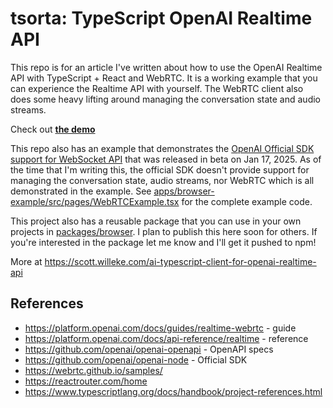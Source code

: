 # tsorta: TypeScript OpenAI Realtime API

This repo is for an article I've written about how to use the OpenAI Realtime API with TypeScript + React and WebRTC.
It is a working example that you can experience the Realtime API with yourself. The WebRTC client also does some heavy lifting around managing the conversation state and audio streams.

Check out **[the demo](https://activescott.github.io/typescript-openai-realtime-api/)**

This repo also has an example that demonstrates the [OpenAI Official SDK support for WebSocket API](https://github.com/openai/openai-node/commit/a796d21f06307419f352da8b9943f6745ff4084f) that was released in beta on Jan 17, 2025. As of the time that I'm writing this, the official SDK doesn't provide support for managing the conversation state, audio streams, nor WebRTC which is all demonstrated in the example. See [apps/browser-example/src/pages/WebRTCExample.tsx](apps/browser-example/src/pages/WebRTCExample.tsx) for the complete example code.

This project also has a reusable package that you can use in your own projects in [packages/browser](packages/browser). I plan to publish this here soon for others. If you're interested in the package let me know and I'll get it pushed to npm!

More at https://scott.willeke.com/ai-typescript-client-for-openai-realtime-api

## References

- https://platform.openai.com/docs/guides/realtime-webrtc - guide
- https://platform.openai.com/docs/api-reference/realtime - reference
- https://github.com/openai/openai-openapi - OpenAPI specs
- https://github.com/openai/openai-node - Official SDK
- https://webrtc.github.io/samples/
- https://reactrouter.com/home
- https://www.typescriptlang.org/docs/handbook/project-references.html
